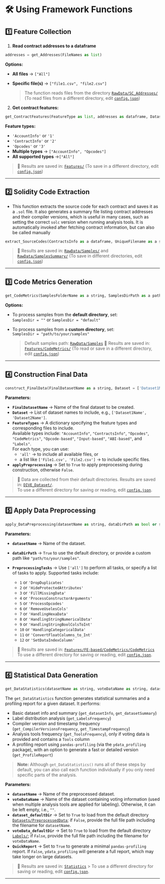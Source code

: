 # 🛠️ Using Framework Functions

## 1️⃣ Feature Collection

1. **Read contract addresses to a dataframe**
```python
addresses = get_Addresses(FileNames as list)
```
**Options:**
- **All files** → `["All"]`  
- **Specific file(s)** → `["file1.csv", "file2.csv"]`

   > The function reads files from the directory [`RawData/SC_Addresses/`](https://github.com/SMART-DIVE/DIVE/tree/main/RawData/SC_Addresses) (To read files from a different directory, edit [`config.json`](https://github.com/SMART-DIVE/DIVE/blob/main/config.json))

2. **Get contract features:**
```python
get_ContractFeatures(FeatureType as list, addresses as dataframe, DatasetName as a string)
```
**Feature types:**

- `'AccountInfo'` or `'1'`  
- `'ContractInfo'` or `'2'`  
- `'Opcodes'` or `'3'`  
- **Multiple types** → `["AccountInfo", "Opcodes"]`
- **All supported types** →`["All"]`

> 📁 Results are saved in: [`Features/`](https://github.com/SMART-DIVE/DIVE/tree/main/Features) (To save in a different directory, edit [`config.json`](https://github.com/SMART-DIVE/DIVE/blob/main/config.json))
---

## 2️⃣ Solidity Code Extraction
* This function extracts the source code for each contract and saves it as a `.sol` file. It also generates a summary file listing contract addresses and their compiler versions, which is useful in many cases, such as setting the correct `solc` version when running analysis tools. It is automatically invoked after fetching contract information, but can also be called manually
```python
extract_SourceCodes(ContractsInfo as a dataframe, UniqueFilename as a string, DatasetName as a string)
```
> 📁 Results are saved in: [`RawData/Samples/`](https://github.com/SMART-DIVE/DIVE/tree/main/RawData/Samples) and [`RawData/SamplesSummary/`](https://github.com/SMART-DIVE/DIVE/tree/main/RawData/SamplesSummary) (To save in different directories, edit [`config.json`](https://github.com/SMART-DIVE/DIVE/blob/main/config.json))

---
## 3️⃣ Code Metrics Generation
```python
get_CodeMetrics(SamplesFolderName as a string, SamplesDirPath as a path, DatasetName as a string)
```
**Options:**

- To process samples from the **default directory**, set:  
  `SamplesDir = ""` or `SamplesDir = "default"`

- To process samples from a **custom directory**, set:  
  `SamplesDir = "path/to/your/samples"`
    
  > Default samples path: [`RawData/Samples`](https://github.com/SMART-DIVE/DIVE/tree/main/RawData/Samples)
  > 📁 Results are saved in: [`Features/CodeMetrics/`](https://github.com/SMART-DIVE/DIVE/tree/main/Features/CodeMetrics)
  > (To read or save in a different directory, edit [`config.json`](https://github.com/SMART-DIVE/DIVE/blob/main/config.json))
---

## 4️⃣ Construction Final Data
```python
construct_FinalData(FinalDatasetName as a string, Dataset = ['Dataset1Name','Dataset2Name',...], FeatureTypes = {'Type1':['All' 'or list files'], 'Type2':['All' 'or list files'] , ... }, applyPreprocessing = False)
```
**Parameters:**
- **`FinalDatasetName`** → Name of the final dataset to be created.
- **`Dataset`** → List of dataset names to include, e.g., `['Dataset1Name', 'Dataset2Name']`.
- **`FeatureTypes`** → A dictionary specifying the feature types and corresponding files to include.  
  Available types include: `"AccountInfo"`, `"ContractsInfo"`, `"Opcodes"`, `"CodeMetrics"`, `"Opcode-based"`, `"Input-based"`, `"ABI-based"`, and `"Labels"`.  
  For each type, you can use:
  - `'all'` → to include all available files, or  
  - a list like `['File1.csv', 'File2.csv']` → to include specific files.
- **`applyPreprocessing`** → Set to `True` to apply preprocessing during construction, otherwise `False`.

> 📁 Data are collected from their default directories. Results are saved in: [`DIVE_Dataset/`](https://github.com/SMART-DIVE/DIVE/tree/main/DIVE_Dataset).  
> To use a different directory for saving or reading, edit [`config.json`](https://github.com/SMART-DIVE/DIVE/blob/main/config.json).

--- 

## 5️⃣ Apply Data Preprocessing

```python
apply_DataPreprocessing(datasetName as string, dataDirPath as bool or string, PreprocessingTasks as a list)
```

**Parameters:**
- **`datasetName`** → Name of the dataset.
- **`dataDirPath`** → `True` to use the default directory, or provide a custom path like `"path/to/your/samples"`.
- **`PreprocessingTasks`** → Use `['all']` to perform all tasks, or specify a list of tasks to apply. Supported tasks include:

  - `1` or `'DropDuplicates'`
  - `2` or `'HideProtectedAttributes'`
  - `3` or `'FillMissingData'`
  - `4` or `'ProcessConstructorArguments'`
  - `5` or `'ProcessOpcodes'`
  - `6` or `'RemoveUselesCols'`
  - `7` or `'HandlingHexaData'`
  - `8` or `'HandlingStringNumericalData'`
  - `9` or `'HandlingStringBoolColsToInt'`
  - `10` or `'HandlingCategoricalData'`
  - `11` or `'ConvertFloatColumns_to_Int'`
  - `12` or `'SetDataIndexColumn'`

> 📁 Results are saved in: [`Features/FE-based/CodeMetrics/CodeMetrics`](https://github.com/SMART-DIVE/DIVE/tree/main/Features/FE-based/CodeMetrics/CodeMetrics)
> To use a different directory for saving or reading, edit [`config.json`](https://github.com/SMART-DIVE/DIVE/blob/main/config.json).
     
---

## 6️⃣ Statistical Data Generation

```python
get_DataStatistics(datasetName as string, voteDataName as string, dataset_defaultDir as bool, voteData_defaultDir as bool, QuickReport as bool)
```

The `get_DataStatistics` function generates statistical summaries and a profiling report for a given dataset. It performs:

- Basic dataset info and summary (`get_datasetInfo`, `get_datasetSummary`)
- Label distribution analysis (`get_LabelsFrequency`)
- Compiler version and timestamp frequency (`get_CompilerVersionsFrequency`, `get_TimestampFrequency`)
- Analysis tools frequency (`get_ToolsFrequency`), only if voting data is provided and contains a `Tools` column
- A profiling report using `pandas-profiling` (via the `ydata_profiling` package), with an option to generate a fast or detailed version (`get_ProfileReport`)

> **Note:** Although `get_DataStatistics()` runs all of these steps by default, you can also call each function individually if you only need specific parts of the analysis.

**Parameters:**
- **`datasetName`** → Name of the preprocessed dataset.
- **`voteDataName`** → Name of the dataset containing voting information (used when multiple analysis tools are applied for labeling). Otherwise, it can be left empty, i.e., `""`.
- **`dataset_defaultDir`** → Set to `True` to load from the default directory [`Datasets/PreprocessedData`](https://github.com/SMART-DIVE/DIVE/tree/main/Datasets/PreprocessedData); if `False`, provide the full file path including the filename for `datasetName`.
- **`voteData_defaultDir`** → Set to `True` to load from the default directory [`Labels/`](https://github.com/SMART-DIVE/DIVE/tree/main/Labels); if `False`, provide the full file path including the filename for `voteDataName`.
- **`QuickReport`** → Set to `True` to generate a minimal `pandas-profiling` report. If `False`, `ydata_profiling` will generate a full report, which may take longer on large datasets.

  
> 📁 Results are saved in: [`Statistics`](https://github.com/SMART-DIVE/DIVE/tree/main/Statistics) > To use a different directory for saving or reading, edit [`config.json`](https://github.com/SMART-DIVE/DIVE/blob/main/config.json).
---
